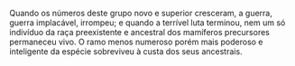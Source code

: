 ﻿Quando os números deste grupo novo e superior cresceram, a guerra, guerra implacável, irrompeu; e quando a terrível luta terminou, nem um só indivíduo da raça preexistente e ancestral dos mamíferos precursores permaneceu vivo. O ramo menos numeroso porém mais poderoso e inteligente da espécie sobreviveu à custa dos seus ancestrais.